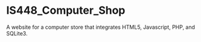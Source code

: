 # IS448_Computer_Shop
A website for a computer store that integrates HTML5, Javascript, PHP, and SQLite3.
